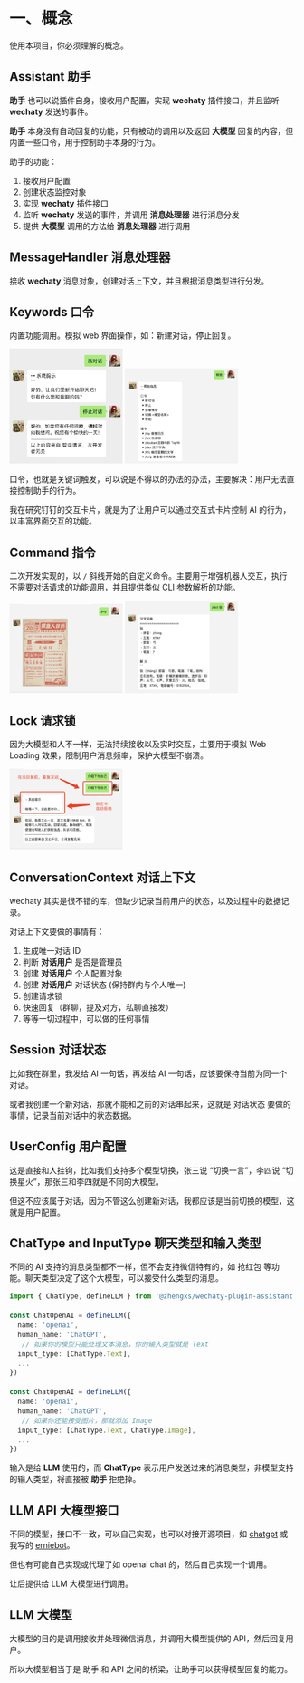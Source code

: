 # 一、概念

使用本项目，你必须理解的概念。

## Assistant 助手

**助手** 也可以说插件自身，接收用户配置，实现 **wechaty** 插件接口，并且监听 **wechaty** 发送的事件。

**助手** 本身没有自动回复的功能，只有被动的调用以及返回 **大模型** 回复的内容，但内置一些口令，用于控制助手本身的行为。

助手的功能：

1. 接收用户配置
2. 创建状态监控对象
3. 实现 **wechaty** 插件接口
4. 监听 **wechaty** 发送的事件，并调用 **消息处理器** 进行消息分发
5. 提供 **大模型** 调用的方法给 **消息处理器** 进行调用

## MessageHandler 消息处理器

接收 **wechaty** 消息对象，创建对话上下文，并且根据消息类型进行分发。

## Keywords 口令

内置功能调用。模拟 web 界面操作，如：新建对话，停止回复。

<img src="./media/demo-keywords.png" width="200">
<img src="./media/demo-help.png" width="200">

口令，也就是关键词触发，可以说是不得以的办法的办法，主要解决：用户无法直接控制助手的行为。

我在研究钉钉的交互卡片，就是为了让用户可以通过交互式卡片控制 AI 的行为，以丰富界面交互的功能。

## Command 指令

二次开发实现的，以 `/` 斜线开始的自定义命令。主要用于增强机器人交互，执行不需要对话请求的功能调用，并且提供类似 CLI 参数解析的功能。

<img src="./media/demo-command-my.png" width="200">
<img src="./media/demo-command-dict.png" width="200">

## Lock 请求锁

因为大模型和人不一样，无法持续接收以及实时交互，主要用于模拟 Web Loading 效果，限制用户消息频率，保护大模型不崩溃。

<img src="./media/demo-lock.png" width="200">

## ConversationContext 对话上下文

wechaty 其实是很不错的库，但缺少记录当前用户的状态，以及过程中的数据记录。

对话上下文要做的事情有：

1. 生成唯一对话 ID
2. 判断 **对话用户** 是否是管理员
3. 创建 **对话用户** 个人配置对象
4. 创建 **对话用户** 对话状态 (保持群内与个人唯一)
5. 创建请求锁
6. 快速回复（群聊，提及对方，私聊直接发）
7. 等等一切过程中，可以做的任何事情

## Session 对话状态

比如我在群里，我发给 AI 一句话，再发给 AI 一句话，应该要保持当前为同一个对话。

或者我创建一个新对话，那就不能和之前的对话串起来，这就是 对话状态 要做的事情，记录当前对话中的状态数据。

## UserConfig 用户配置

这是直接和人挂钩，比如我们支持多个模型切换，张三说 “切换一言”，李四说 “切换星火”，那张三和李四就是不同的大模型。

但这不应该属于对话，因为不管这么创建新对话，我都应该是当前切换的模型，这就是用户配置。

## ChatType and InputType 聊天类型和输入类型

不同的 AI 支持的消息类型都不一样，但不会支持微信特有的，如 抢红包 等功能。聊天类型决定了这个大模型，可以接受什么类型的消息。

```ts
import { ChatType, defineLLM } from '@zhengxs/wechaty-plugin-assistant'

const ChatOpenAI = defineLLM({
  name: 'openai',
  human_name: 'ChatGPT',
   // 如果你的模型只能处理文本消息，你的输入类型就是 Text
  input_type: [ChatType.Text],
  ...
})

const ChatOpenAI = defineLLM({
  name: 'openai',
  human_name: 'ChatGPT',
   // 如果你还能接受图片，那就添加 Image
  input_type: [ChatType.Text, ChatType.Image],
  ...
})
```

输入是给 **LLM** 使用的，而 **ChatType** 表示用户发送过来的消息类型，非模型支持的输入类型，将直接被 **助手** 拒绝掉。

## LLM API 大模型接口

不同的模型，接口不一致，可以自己实现，也可以对接开源项目，如 [chatgpt](https://github.com/transitive-bullshit/chatgpt-api) 或我写的 [erniebot](https://github.com/zhengxs2018/erniebot-sdk-for-js)。

但也有可能自己实现或代理了如 openai chat 的，然后自己实现一个调用。

让后提供给 LLM 大模型进行调用。

## LLM 大模型

大模型的目的是调用接收并处理微信消息，并调用大模型提供的 API，然后回复用户。

所以大模型相当于是 助手 和 API 之间的桥梁，让助手可以获得模型回复的能力。
